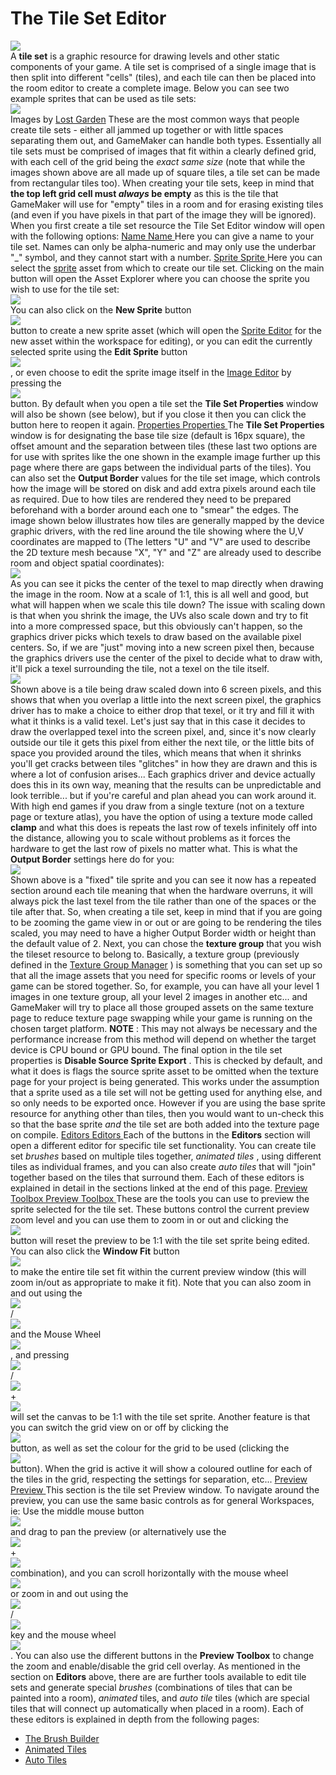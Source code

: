 # The Tile Set Editor

  
![](https://gms.magecorn.com/Manual/assets/Images/Asset_Editors/Editor_Tilesets.png)  
A **tile set** is a graphic resource for drawing levels and other static
components of your game. A tile set is comprised of a single image that
is then split into different "cells" (tiles), and each tile can then be
placed into the room editor to create a complete image. Below you can
see two example sprites that can be used as tile sets:  
![](https://gms.magecorn.com/Manual/assets/Images/Asset_Editors/Editor_Tilesets_Example.png)  
Images by [Lost
Garden](http://www.lostgarden.com/2006/07/more-free-game-graphicsl)
These are the most common ways that people create tile sets - either all
jammed up together or with little spaces separating them out, and
GameMaker can handle both types. Essentially all tile sets must be
comprised of images that fit within a clearly defined grid, with each
cell of the grid being the *exact same size* (note that while the images
shown above are all made up of square tiles, a tile set can be made from
rectangular tiles too). When creating your tile sets, keep in mind that
**the top left grid cell must *always* be empty** as this is the tile
that GameMaker will use for "empty" tiles in a room and for erasing
existing tiles (and even if you have pixels in that part of the image
they will be ignored). When you first create a tile set resource the
Tile Set Editor window will open with the following options: [ Name Name
](#) Here you can give a name to your tile set. Names can only be
alpha-numeric and may only use the underbar "\_" symbol, and they cannot
start with a number. [ Sprite Sprite ](#) Here you can select the
[sprite](../Quick_Start_Guide/Creating_Sprites) asset from which to
create our tile set. Clicking on the main button will open the Asset
Explorer where you can choose the sprite you wish to use for the tile
set:  
![](https://gms.magecorn.com/Manual/assets/Images/Asset_Editors/Editor_Tilesets_AssetExplorer.png)  
You can also click on the **New Sprite** button  
![](https://gms.magecorn.com/Manual/assets/Images/Icons/Icon_NewSprite.png)  
button to create a new sprite asset (which will open the [Sprite
Editor](Sprites) for the new asset within the workspace for
editing), or you can edit the currently selected sprite using the **Edit
Sprite** button  
![](https://gms.magecorn.com/Manual/assets/Images/Icons/Icon_EditSprite.png)  
, or even choose to edit the sprite image itself in the [Image
Editor](Image_Editor) by pressing the  
![](https://gms.magecorn.com/Manual/assets/Images/Icons/Icon_EditImage.png)  
button. By default when you open a tile set the **Tile Set Properties**
window will also be shown (see below), but if you close it then you can
click the button here to reopen it again. [ Properties Properties ](#)
The **Tile Set Properties** window is for designating the base tile size
(default is 16px square), the offset amount and the separation between
tiles (these last two options are for use with sprites like the one
shown in the example image further up this page where there are gaps
between the individual parts of the tiles). You can also set the
**Output Border** values for the tile set image, which controls how the
image will be stored on disk and add extra pixels around each tile as
required. Due to how tiles are rendered they need to be prepared
beforehand with a border around each one to "smear" the edges. The image
shown below illustrates how tiles are generally mapped by the device
graphic drivers, with the red line around the tile showing where the U,V
coordinates are mapped to (The letters "U" and "V" are used to describe
the 2D texture mesh because "X", "Y" and "Z" are already used to
describe room and object spatial coordinates):  
![](https://gms.magecorn.com/Manual/assets/Images/Asset_Editors/Editor_Tilesets_Single.png)  
As you can see it picks the center of the texel to map directly when
drawing the image in the room. Now at a scale of 1:1, this is all well
and good, but what will happen when we scale this tile down? The issue
with scaling down is that when you shrink the image, the UVs also scale
down and try to fit into a more compressed space, but this obviously
can't happen, so the graphics driver picks which texels to draw based on
the available pixel centers. So, if we are "just" moving into a new
screen pixel then, because the graphics drivers use the center of the
pixel to decide what to draw with, it'll pick a texel surrounding the
tile, not a texel on the tile itself.  
![](https://gms.magecorn.com/Manual/assets/Images/Asset_Editors/Editor_Tilesets_Texel.png)  
Shown above is a tile being draw scaled down into 6 screen pixels, and
this shows that when you overlap a little into the next screen pixel,
the graphics driver has to make a choice to either drop that texel, or
it try and fill it with what it thinks is a valid texel. Let's just say
that in this case it decides to draw the overlapped texel into the
screen pixel, and, since it's now clearly outside our tile it gets this
pixel from either the next tile, or the little bits of space you
provided around the tiles, which means that when it shrinks you'll get
cracks between tiles "glitches" in how they are drawn and this is where
a lot of confusion arises... Each graphics driver and device actually
does this in its own way, meaning that the results can be unpredictable
and look terrible... but if you're careful and plan ahead you can work
around it. With high end games if you draw from a single texture (not on
a texture page or texture atlas), you have the option of using a texture
mode called **clamp** and what this does is repeats the last row of
texels infinitely off into the distance, allowing you to scale without
problems as it forces the hardware to get the last row of pixels no
matter what. This is what the **Output Border** settings here do for
you:  
![](https://gms.magecorn.com/Manual/assets/Images/Asset_Editors/Editor_Tilesets_Smear.png)  
Shown above is a "fixed" tile sprite and you can see it now has a
repeated section around each tile meaning that when the hardware
overruns, it will always pick the last texel from the tile rather than
one of the spaces or the tile after that. So, when creating a tile set,
keep in mind that if you are going to be zooming the game view in or out
or are going to be rendering the tiles scaled, you may need to have a
higher Output Border width or height than the default value of 2. Next,
you can chose the **texture group** that you wish the tileset resource
to belong to. Basically, a texture group (previously defined in the
[Texture Group Manager](../Settings/Texture_Groups) ) is something
that you can set up so that all the image assets that you need for
specific rooms or levels of your game can be stored together. So, for
example, you can have all your level 1 images in one texture group, all
your level 2 images in another etc... and GameMaker will try to place
all those grouped assets on the same texture page to reduce texture page
swapping while your game is running on the chosen target platform.
**NOTE** : This may not always be necessary and the performance increase
from this method will depend on whether the target device is CPU bound
or GPU bound. The final option in the tile set properties is **Disable
Source Sprite Export** . This is checked by default, and what it does is
flags the source sprite asset to be omitted when the texture page for
your project is being generated. This works under the assumption that a
sprite used as a tile set will not be getting used for anything else,
and so only needs to be exported once. However if you are using the base
sprite resource for anything other than tiles, then you would want to
un-check this so that the base sprite *and* the tile set are both added
into the texture page on compile. [ Editors Editors ](#) Each of the
buttons in the **Editors** section will open a different editor for
specific tile set functionality. You can create tile set *brushes* based
on multiple tiles together, *animated tiles* , using different tiles as
individual frames, and you can also create *auto tiles* that will "join"
together based on the tiles that surround them. Each of these editors is
explained in detail in the sections linked at the end of this page. [
Preview Toolbox Preview Toolbox ](#) These are the tools you can use to
preview the sprite selected for the tile set. These buttons control the
current preview zoom level and you can use them to zoom in or out and
clicking the  
![](https://gms.magecorn.com/Manual/assets/Images/Icons/Icon_ZoomReset.png)  
button will reset the preview to be 1:1 with the tile set sprite being
edited. You can also click the **Window Fit** button  
![](https://gms.magecorn.com/Manual/assets/Images/Icons/Icon_CanvasFit.png)  
to make the entire tile set fit within the current preview window (this
will zoom in/out as appropriate to make it fit). Note that you can also
zoom in and out using the  
![](https://gms.magecorn.com/Manual/assets/Images/Icons/Icon_Ctrl.png)  
/  
![](https://gms.magecorn.com/Manual/assets/Images/Icons/Icon_Cmd.png)  
and the Mouse Wheel  
![](https://gms.magecorn.com/Manual/assets/Images/Icons/Icon_MMB.png)  
, and pressing  
![](https://gms.magecorn.com/Manual/assets/Images/Icons/Icon_Ctrl.png)  
/  
![](https://gms.magecorn.com/Manual/assets/Images/Icons/Icon_Cmd.png)  
+  
![](https://gms.magecorn.com/Manual/assets/Images/Icons/Icon_Enter.png)  
will set the canvas to be 1:1 with the tile set sprite. Another feature
is that you can switch the grid view on or off by clicking the  
![](https://gms.magecorn.com/Manual/assets/Images/Icons/Icon_CanvasGrid.png)  
button, as well as set the colour for the grid to be used (clicking
the  
![](https://gms.magecorn.com/Manual/assets/Images/Icons/Icon_CanvasOptions.png)  
button). When the grid is active it will show a coloured outline for
each of the tiles in the grid, respecting the settings for separation,
etc... [ Preview Preview ](#) This section is the tile set Preview
window. To navigate around the preview, you can use the same basic
controls as for general Workspaces, ie: Use the middle mouse button  
![](https://gms.magecorn.com/Manual/assets/Images/Icons/Icon_MMB.png)  
and drag to pan the preview (or alternatively use the  
![](https://gms.magecorn.com/Manual/assets/Images/Icons/Icon_Space.png)  
+  
![](https://gms.magecorn.com/Manual/assets/Images/Icons/Icon_LMB.png)  
combination), and you can scroll horizontally with the mouse wheel  
![](https://gms.magecorn.com/Manual/assets/Images/Icons/Icon_MMB.png)  
or zoom in and out using the  
![](https://gms.magecorn.com/Manual/assets/Images/Icons/Icon_Ctrl.png)  
/  
![](https://gms.magecorn.com/Manual/assets/Images/Icons/Icon_Cmd.png)  
key and the mouse wheel  
![](https://gms.magecorn.com/Manual/assets/Images/Icons/Icon_MMB.png)  
. You can also use the different buttons in the **Preview Toolbox** to
change the zoom and enable/disable the grid cell overlay. As mentioned
in the section on **Editors** above, there are are further tools
available to edit tile sets and generate special *brushes* (combinations
of tiles that can be painted into a room), *animated* tiles, and *auto
tile* tiles (which are special tiles that will connect up automatically
when placed in a room). Each of these editors is explained in depth from
the following pages:

-   [The Brush Builder](Tile_Set_Editors/Brush_Builder)
-   [Animated Tiles](Tile_Set_Editors/Animated_Tiles)
-   [Auto Tiles](Tile_Set_Editors/Auto_Tiles)
